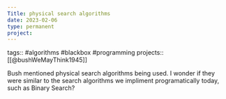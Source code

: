 ```yaml
---
Title: physical search algorithms
date: 2023-02-06
type: permanent
project:
---
```


tags::  #algorithms #blackbox #programming
projects::[[@bushWeMayThink1945]]

Bush mentioned physical search algorithms being used. I wonder if they were similar to the search algorithms we impliment programatically today, such as Binary Search?